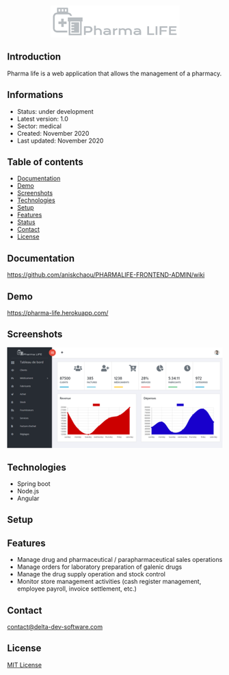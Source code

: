 <p align="center">
<img  src="screenshots/logo.png"/>
</p>



## Introduction

Pharma life is a web application that allows the management of a pharmacy.

## Informations
-   Status: under development
-   Latest version: 1.0
-   Sector: medical
-   Created: November 2020
-   Last updated: November 2020

## Table of contents
* [Documentation](#general-info)
* [Demo](#demo)
* [Screenshots](#screenshots)
* [Technologies](#technologies)
* [Setup](#setup)
* [Features](#features)
* [Status](#status)
* [Contact](#contact)
* [License](#license)

## Documentation
https://github.com/aniskchaou/PHARMALIFE-FRONTEND-ADMIN/wiki

## Demo
https://pharma-life.herokuapp.com/

## Screenshots
<p align="center">
<img  src="screenshots/screenshot.png"/>
<p>

## Technologies
* Spring boot
* Node.js
* Angular


## Setup


## Features
 -   Manage drug and pharmaceutical / parapharmaceutical sales operations
 - Manage orders for laboratory preparation of galenic drugs
 - Manage the drug supply operation and stock control
 - Monitor store management activities (cash register management, employee payroll, invoice settlement, etc.)

  

## Contact
contact@delta-dev-software.com

## License
<a href="license.txt">MIT License</a>